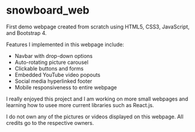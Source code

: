 # snowboard_web
First demo webpage created from scratch using HTML5, CSS3, JavaScript, and Bootstrap 4.

Features I implemented in this webpage include:
  - Navbar with drop-down options
  - Auto-rotating picture carousel
  - Clickable buttons and forms
  - Embedded YouTube video popouts
  - Social media hyperlinked footer
  - Mobile responsiveness to entire webpage
  
I really enjoyed this project and I am working on more small webpages and learning how to usee more current libraries such as React.js.

I do not own any of the pictures or videos displayed on this webpage. All credits go to the respective owners.
